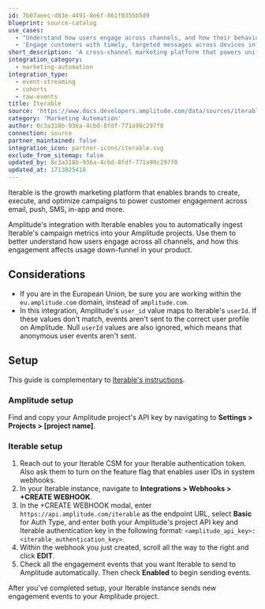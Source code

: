 ```yaml
---
id: 7b07aeec-d83e-4491-8e6f-861f0355b5d9
blueprint: source-catalog
use_cases:
  - "Understand how users engage across channels, and how their behavior affects down-funnel usage by automatically ingesting Iterable's campaign metrics into your Amplitude projects."
  - 'Engage customers with timely, targeted messages across devices informed by your Amplitude data.'
short_description: 'A cross-channel marketing platform that powers unified customer experiences and empowers you to create, optimize and measure every interaction across the entire customer journey.'
integration_category:
  - marketing-automation
integration_type:
  - event-streaming
  - cohorts
  - raw-events
title: Iterable
source: 'https://www.docs.developers.amplitude.com/data/sources/iterable'
category: 'Marketing Automation'
author: 0c3a318b-936a-4cbd-8fdf-771a90c297f0
connection: source
partner_maintained: false
integration_icon: partner-icons/iterable.svg
exclude_from_sitemap: false
updated_by: 0c3a318b-936a-4cbd-8fdf-771a90c297f0
updated_at: 1713825418
---
```

Iterable is the growth marketing platform that enables brands to create, execute, and optimize campaigns to power customer engagement across email, push, SMS, in-app and more.

Amplitude's integration with Iterable enables you to automatically ingest Iterable's campaign metrics into your Amplitude projects. Use them to better understand how users engage across all channels, and how this engagement affects usage down-funnel in your product. 

## Considerations

- If you are in the European Union, be sure you are working within the `eu.amplitude.com` domain, instead of `amplitude.com`.
- In this integration, Amplitude's `user_id` value maps to Iterable's `userId`. If these values don't match, events aren't sent to the correct user profile on Amplitude. Null `userId` values are also ignored, which means that anonymous user events aren't sent.

## Setup

This guide is complementary to [Iterable's instructions](https://support.iterable.com/hc/en-us/articles/360018679032-Integrating-Amplitude-with-Iterable).

### Amplitude setup

Find and copy your Amplitude project's API key by navigating to **Settings > Projects > [project name]**.

### Iterable setup

1. Reach out to your Iterable CSM for your Iterable authentication token. Also ask them to turn on the feature flag that enables user IDs in system webhooks.
2. In your Iterable instance, navigate to **Integrations > Webhooks > +CREATE WEBHOOK**.
3. In the +CREATE WEBHOOK modal, enter `https://api.amplitude.com/iterable` as the endpoint URL, select **Basic** for Auth Type, and enter both your Amplitude's project API key and Iterable authentication key in the following format: `<amplitude_api_key>:<iterable_authentication_key>`.
4. Within the webhook you just created, scroll all the way to the right and click **EDIT**.
5. Check all the engagement events that you want Iterable to send to Amplitude automatically. Then check **Enabled** to begin sending events.

After you've completed setup, your Iterable instance sends new engagement events to your Amplitude project.